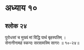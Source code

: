 # अध्याय १०

## श्लोक २४

पुरोधसां च मुख्यं मां विद्धि पार्थ बृहस्पतिम् ।<br>सेनानीनामहं स्कन्दः सरसामस्मि सागरः ॥ १०-२४॥<br><br>

